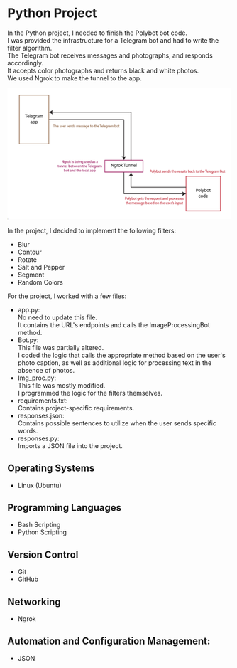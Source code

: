 # Python Project

In the Python project, I needed to finish the Polybot bot code.  
I was provided the infrastructure for a Telegram bot and had to write the filter algorithm.  
The Telegram bot receives messages and photographs, and responds accordingly.   
It accepts color photographs and returns black and white photos.  
We used Ngrok to make the tunnel to the app.

![img.png](img.png)

In the project, I decided to implement the following filters:

- Blur 
- Contour 
- Rotate 
- Salt and Pepper 
- Segment 
- Random Colors   

For the project, I worked with a few files:  
- app.py:  
No need to update this file.  
It contains the URL's endpoints and calls the ImageProcessingBot method.  
- Bot.py:  
This file was partially altered.  
I coded the logic that calls the appropriate method based on the user's photo caption, as well as additional logic for processing text in the absence of photos.
- Img_proc.py:  
This file was mostly modified.  
I programmed the logic for the filters themselves.  
- requirements.txt:  
Contains project-specific requirements.  
- responses.json:  
Contains possible sentences to utilize when the user sends specific words.
- responses.py:  
Imports a JSON file into the project.

## Operating Systems
- Linux (Ubuntu)

## Programming Languages
- Bash Scripting  
- Python Scripting

## Version Control
- Git  
- GitHub

## Networking
- Ngrok
  
## Automation and Configuration Management:
- JSON
